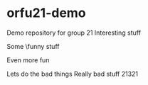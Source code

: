 # orfu21-demo
Demo repository for group 21
Interesting stuff

Some
\funny stuff

Even more fun

Lets do the bad things
Really bad stuff 21321